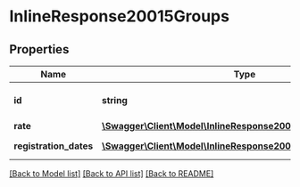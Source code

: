 # InlineResponse20015Groups

## Properties
Name | Type | Description | Notes
------------ | ------------- | ------------- | -------------
**id** | **string** | ID of program fee group | 
**rate** | [**\Swagger\Client\Model\InlineResponse20015Rate**](InlineResponse20015Rate.md) |  | 
**registration_dates** | [**\Swagger\Client\Model\InlineResponse20015RegistrationDates[]**](InlineResponse20015RegistrationDates.md) | Registration Dates | 

[[Back to Model list]](../README.md#documentation-for-models) [[Back to API list]](../README.md#documentation-for-api-endpoints) [[Back to README]](../README.md)


